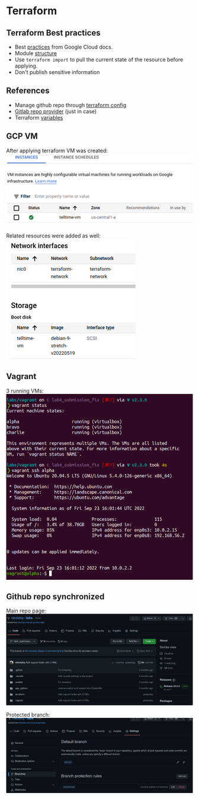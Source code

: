 # Terraform

## Terraform Best practices

* Best [practices](https://cloud.google.com/docs/terraform/best-practices-for-terraform) from Google Cloud docs.
* Module [structure](https://www.terraform.io/language/modules/develop)
* Use `terraform import` to pull the current state of the resource before applying.
* Don't publish sensitive information

## References

* Manage github repo through [terraform config](https://learn.hashicorp.com/tutorials/terraform/github-user-teams)
* [Gitlab repo provider](https://registry.terraform.io/providers/gitlabhq/gitlab/latest/docs) (just in case)
* Terraform [variables](https://www.terraform.io/language/values/variables)

## GCP VM

After applying terraform VM was created:
![running vm](gcp_vm/screenshots/telltime-vm-running.png)

Related resources were added as well:
![related resources](gcp_vm/screenshots/attached-resources.png)

## Vagrant

3 running VMs:
![vagrant VMs](../vagrant/screenshots/3vms-running.png)

## Github repo synchronized

Main repo page:
![main repo page](github/screenshots/repo-main-page.png)

Protected branch:
![protected branch](github/screenshots/protected-branch.png)
